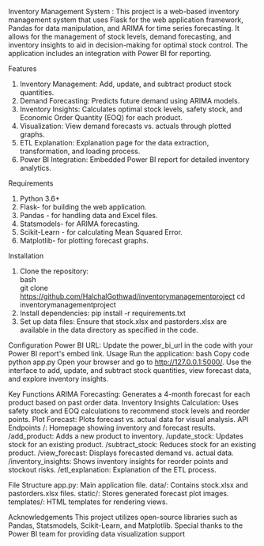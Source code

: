 Inventory Management System : 
This project is a web-based inventory management system that uses Flask for the web application framework, Pandas for data manipulation, and ARIMA for time series forecasting. It allows for the management of stock levels, demand forecasting, and inventory insights to aid in decision-making for optimal stock control. The application includes an integration with Power BI for reporting.


Features
1.	Inventory Management: Add, update, and subtract product stock quantities.
2.	Demand Forecasting: Predicts future demand using ARIMA models.
3.	Inventory Insights: Calculates optimal stock levels, safety stock, and Economic Order Quantity (EOQ) for each product.
4.	Visualization: View demand forecasts vs. actuals through plotted graphs.
5.	ETL Explanation: Explanation page for the data extraction, transformation, and loading process.
6.	Power BI Integration: Embedded Power BI report for detailed inventory analytics.


 Requirements
1.	Python 3.6+
2.	Flask- for building the web application.
3.	Pandas - for handling data and Excel files.
4.	Statsmodels- for ARIMA forecasting.
5.	Scikit-Learn - for calculating Mean Squared Error.
6.	Matplotlib- for plotting forecast graphs.


Installation
1.	Clone the repository:  
bash   
git clone  https://github.com/HalchalGothwad/inventorymanagementproject
cd inventorymanagementproject
2.	Install dependencies: 
pip install -r requirements.txt
3.	Set up data files:
 Ensure that stock.xlsx and pastorders.xlsx are available in the data directory as specified in the code.


Configuration
Power BI URL: Update the power_bi_url in the code with your Power BI report's embed link.
Usage
Run the application:
bash
Copy code
python app.py
Open your browser and go to http://127.0.0.1:5000/.
Use the interface to add, update, and subtract stock quantities, view forecast data, and explore inventory insights.


Key Functions
ARIMA Forecasting: Generates a 4-month forecast for each product based on past order data.
Inventory Insights Calculation: Uses safety stock and EOQ calculations to recommend stock levels and reorder points.
Plot Forecast: Plots forecast vs. actual data for visual analysis.
API Endpoints
/: Homepage showing inventory and forecast results.
/add_product: Adds a new product to inventory.
/update_stock: Updates stock for an existing product.
/subtract_stock: Reduces stock for an existing product.
/view_forecast: Displays forecasted demand vs. actual data.
/inventory_insights: Shows inventory insights for reorder points and stockout risks.
/etl_explanation: Explanation of the ETL process.


File Structure
app.py: Main application file.
data/: Contains stock.xlsx and pastorders.xlsx files.
static/: Stores generated forecast plot images.
templates/: HTML templates for rendering views.


Acknowledgements
This project utilizes open-source libraries such as Pandas, Statsmodels, Scikit-Learn, and Matplotlib. Special thanks to the Power BI team for providing data visualization support
